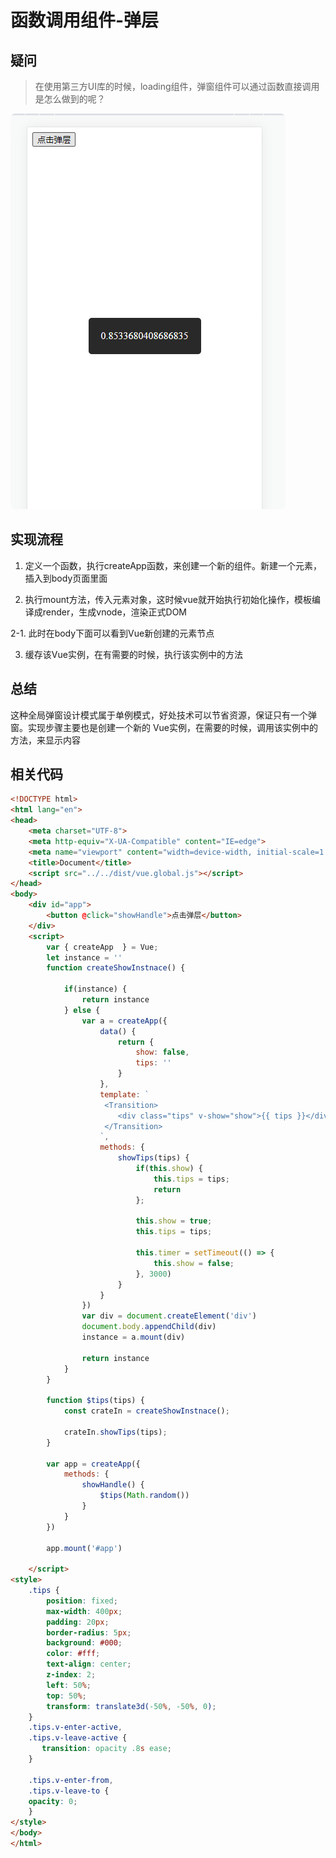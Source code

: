 # 函数调用组件-弹层

## 疑问
> 在使用第三方UI库的时候，loading组件，弹窗组件可以通过函数直接调用是怎么做到的呢？
<p>
  <img src="../.vitepress/public/practice/toast.jpg" alt="vitepress init screenshot" style="border-radius:8px">
</p>

## 实现流程

1. 定义一个函数，执行createApp函数，来创建一个新的组件。新建一个元素，插入到body页面里面

2. 执行mount方法，传入元素对象，这时候vue就开始执行初始化操作，模板编译成render，生成vnode，渲染正式DOM

2-1. 此时在body下面可以看到Vue新创建的元素节点

3. 缓存该Vue实例，在有需要的时候，执行该实例中的方法

## 总结
这种全局弹窗设计模式属于单例模式，好处技术可以节省资源，保证只有一个弹窗。实现步骤主要也是创建一个新的
Vue实例，在需要的时候，调用该实例中的方法，来显示内容

## 相关代码 
```html
<!DOCTYPE html>
<html lang="en">
<head>
    <meta charset="UTF-8">
    <meta http-equiv="X-UA-Compatible" content="IE=edge">
    <meta name="viewport" content="width=device-width, initial-scale=1.0">
    <title>Document</title>
    <script src="../../dist/vue.global.js"></script>
</head>
<body>
    <div id="app">
        <button @click="showHandle">点击弹层</button>
    </div>
    <script>
        var { createApp  } = Vue;
        let instance = ''
        function createShowInstnace() {
            
            if(instance) {
                return instance
            } else {
                var a = createApp({
                    data() {
                        return {
                            show: false,
                            tips: ''
                        }
                    },
                    template: `
                     <Transition>
                        <div class="tips" v-show="show">{{ tips }}</div>
                     </Transition>
                    `,
                    methods: {
                        showTips(tips) {
                            if(this.show) {
                                this.tips = tips;
                                return
                            };

                            this.show = true;
                            this.tips = tips;

                            this.timer = setTimeout(() => {
                                this.show = false;
                            }, 3000)
                        }   
                    }
                })
                var div = document.createElement('div')
                document.body.appendChild(div)
                instance = a.mount(div)

                return instance
            }
        }

        function $tips(tips) {
            const crateIn = createShowInstnace();

            crateIn.showTips(tips);
        }

        var app = createApp({
            methods: {
                showHandle() {
                    $tips(Math.random())
                }
            }
        })

        app.mount('#app')

    </script>
<style>
    .tips {
        position: fixed;
        max-width: 400px;
        padding: 20px;
        border-radius: 5px;
        background: #000;
        color: #fff;
        text-align: center;
        z-index: 2;
        left: 50%;
        top: 50%;
        transform: translate3d(-50%, -50%, 0);
    }
    .tips.v-enter-active,
    .tips.v-leave-active {
       transition: opacity .8s ease;
    }

    .tips.v-enter-from,
    .tips.v-leave-to {
    opacity: 0;
    }
</style>
</body>
</html>
```